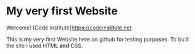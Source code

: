 # My very first Website

Welcome! [Code Institute]https://codeinstitute.net

This is my very first Website here on github for testing purposes.
To built the site I used HTML and CSS.
